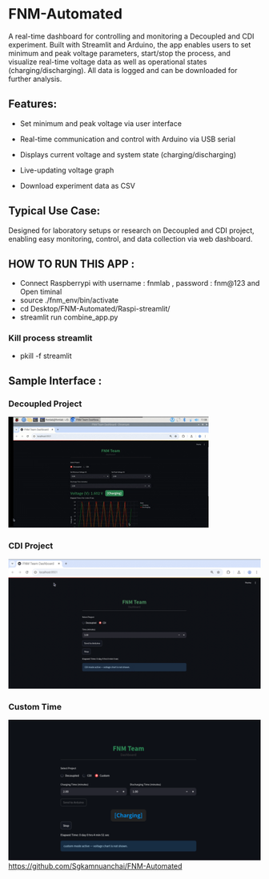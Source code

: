 # FNM-Automated
A real-time dashboard for controlling and monitoring a Decoupled and CDI experiment.
Built with Streamlit and Arduino, the app enables users to set minimum and peak voltage parameters, start/stop the process, and visualize real-time voltage data as well as operational states (charging/discharging).
All data is logged and can be downloaded for further analysis.

## Features:

- Set minimum and peak voltage via user interface

- Real-time communication and control with Arduino via USB serial

- Displays current voltage and system state (charging/discharging)

- Live-updating voltage graph

- Download experiment data as CSV

## Typical Use Case:
Designed for laboratory setups or research on Decoupled and CDI project, enabling easy monitoring, control, and data collection via web dashboard.

## HOW TO RUN THIS APP :
- Connect Raspberrypi with username : fnmlab , password : fnm@123 and Open timinal
- source ./fnm_env/bin/activate
- cd Desktop/FNM-Automated/Raspi-streamlit/
- streamlit run combine_app.py

### Kill process streamlit
- pkill -f streamlit

## Sample Interface :
### Decoupled Project
![Demo](assets/decoupled.gif)

### CDI Project
![App Screenshot](assets/cdi_cap.jpg)

### Custom Time
![App Screenshot](assets/custom.PNG)
https://github.com/Sgkamnuanchai/FNM-Automated